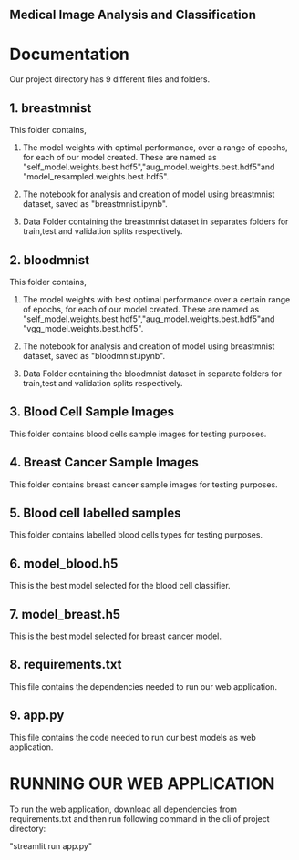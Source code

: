 ## Medical Image Analysis and Classification

# Documentation

Our project directory has 9 different files and folders. 

## 1. breastmnist

This folder contains,

1. The model weights with optimal performance, over a range of epochs, for each of our model created. These are named as "self_model.weights.best.hdf5","aug_model.weights.best.hdf5"and "model_resampled.weights.best.hdf5".

2. The notebook for analysis and creation of model using breastmnist dataset, saved as "breastmnist.ipynb".

3. Data Folder containing the breastmnist dataset in separates folders for train,test and validation splits respectively.

## 2. bloodmnist

This folder contains,

1. The model weights with best optimal performance over a certain range of epochs, for each of our model created. These are named as "self_model.weights.best.hdf5","aug_model.weights.best.hdf5"and "vgg_model.weights.best.hdf5".

2. The notebook for analysis and creation of model using breastmnist dataset, saved as "bloodmnist.ipynb".

3. Data Folder containing the bloodmnist dataset in separate folders for train,test and validation splits respectively.

## 3. Blood Cell Sample Images

This folder contains blood cells sample images for testing purposes.

## 4. Breast Cancer Sample Images

This folder contains breast cancer sample images for testing purposes.

## 5. Blood cell labelled samples

This folder contains labelled blood cells types for testing purposes.

## 6. model_blood.h5

This is the best model selected for the blood cell classifier.

## 7. model_breast.h5

This is the best model selected for breast cancer model.

## 8. requirements.txt

This file contains the dependencies needed to run our web application.

## 9. app.py

This file contains the code needed to run our best models as web application.

# RUNNING OUR WEB APPLICATION

To run the web application, download all dependencies from requirements.txt and then run following command in the cli of project directory:

"streamlit run app.py"


